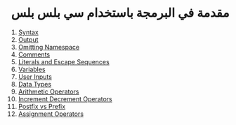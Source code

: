 <div dir="rtl">

# مقدمة في البرمجة باستخدام سي بلس بلس

</div>

1. [Syntax](src/_1_syntax)
2. [Output](src/_2_output)
3. [Omitting Namespace](src/_3_omitting_namespace)
4. [Comments](src/_4_comments)
5. [Literals and Escape Sequences](src/_5_literals_and_escape_sequences)
6. [Variables](src/_6_variables)
7. [User Inputs](src/_7_user_inputs)
8. [Data Types](src/_8_data_types)
9. [Arithmetic Operators](src/_9_arithmetic_operators)
10. [Increment Decrement Operators](src/_10_increment_decrement_operators)
11. [Postfix vs Prefix](src/_11_postfix_vs_prefix)
12. [Assignment Operators](src/_12_assignment_operators)